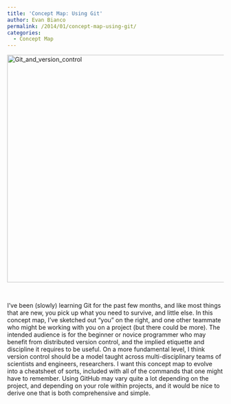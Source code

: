 ```yaml
---
title: 'Concept Map: Using Git'
author: Evan Bianco
permalink: /2014/01/concept-map-using-git/
categories:
  - Concept Map
---
```

[<img class="alignnone size-large wp-image-5654" alt="Git_and_version_control" src="http://teaching.software-carpentry.org/wp-content/uploads/2014/01/20140123_104413-1024x768.jpg" width="707" height="530" />][1]

&nbsp;

I&#8217;ve been (slowly) learning Git for the past few months, and like most things that are new, you pick up what you need to survive, and little else. In this concept map, I&#8217;ve sketched out &#8220;you&#8221; on the right, and one other teammate who might be working with you on a project (but there could be more). The intended audience is for the beginner or novice programmer who may benefit from distributed version control, and the implied etiquette and discipline it requires to be useful. On a more fundamental level, I think version control should be a model taught across multi-disciplinary teams of scientists and engineers, researchers. I want this concept map to evolve into a cheatsheet of sorts, included with all of the commands that one might have to remember. Using GitHub may vary quite a lot depending on the project, and depending on your role within projects, and it would be nice to derive one that is both comprehensive and simple.

 [1]: http://teaching.software-carpentry.org/wp-content/uploads/2014/01/20140123_104413.jpg
